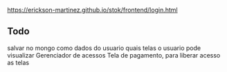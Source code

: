 https://erickson-martinez.github.io/stok/frontend/login.html


## Todo

salvar no mongo como dados do usuario quais telas o usuario pode visualizar
Gerenciador de acessos
Tela de pagamento, para liberar acesso as telas